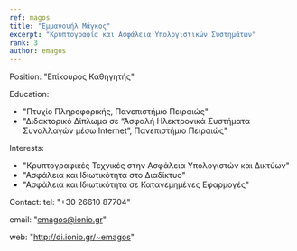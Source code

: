 ```yaml
---
ref: magos
title: "Εμμανουήλ Μάγκος"
excerpt: "Κρυπτογραφία και Ασφάλεια Υπολογιστικών Συστημάτων"
rank: 3
author: emagos
---
```


Position: "Επίκουρος Καθηγητής"

Education:
  - "Πτυχίο Πληροφορικής, Πανεπιστήμιο Πειραιώς"
  - "Διδακτορικό Δίπλωμα σε “Ασφαλή Ηλεκτρονικά Συστήματα Συναλλαγών μέσω Internet”, Πανεπιστήμιο Πειραιώς"
  
Interests:
  - "Κρυπτογραφικές Τεχνικές στην Ασφάλεια Υπολογιστών και Δικτύων"
  - "Ασφάλεια και Ιδιωτικότητα στο Διαδίκτυο"
  - "Ασφάλεια και Ιδιωτικότητα σε Κατανεμημένες Εφαρμογές"
  
Contact:
  tel: "+30 26610 87704"
  
  email: "emagos@ionio.gr"
  
  web: "http://di.ionio.gr/~emagos"
